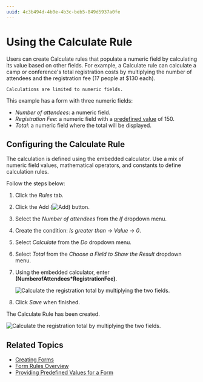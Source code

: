```yaml
---
uuid: 4c3b494d-4b0e-4b3c-beb5-849d5937a0fe
---
```

# Using the Calculate Rule

Users can create Calculate rules that populate a numeric field by calculating its value based on other fields. For example, a Calculate rule can calculate a camp or conference's total registration costs by multiplying the number of attendees and the registration fee (17 people at $130 each).

```{important}
Calculations are limited to numeric fields.
```

This example has a form with three numeric fields:

* _Number of attendees_: a numeric field.
* _Registration Fee_: a numeric field with a [predefined value](../creating-and-managing-forms/providing-help-text-and-predefined-values.md) of 150.
* _Total_: a numeric field where the total will be displayed.

## Configuring the Calculate Rule

The calculation is defined using the embedded calculator. Use a mix of numeric field values, mathematical operators, and constants to define calculation rules.

Follow the steps below:

1. Click the _Rules_ tab.
1. Click the Add (![Add](../../../images/icon-add.png)) button.
1. Select the _Number of attendees_ from the _If_ dropdown menu.
1. Create the condition: _Is greater than_ &rarr; _Value_ &rarr; _0_.
1. Select _Calculate_ from the _Do_ dropdown menu.
1. Select _Total_ from the _Choose a Field to Show the Result_ dropdown menu.
1. Using the embedded calculator, enter **(NumberofAttendees*RegistrationFee)**.

    ![Calculate the registration total by multiplying the two fields.](./using-the-calculate-rule/images/01.png)

1. Click _Save_ when finished.

The Calculate Rule has been created.

![Calculate the registration total by multiplying the two fields.](./using-the-calculate-rule/images/02.png)

## Related Topics

* [Creating Forms](../creating-and-managing-forms/creating-forms.md)
* [Form Rules Overview](./form-rules-overview.md)
* [Providing Predefined Values for a Form](../creating-and-managing-forms/providing-help-text-and-predefined-values.md)
